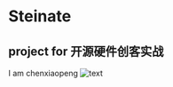 # Steinate
## project for 开源硬件创客实战
I am chenxiaopeng
![text](https://github.com/shiep18/EIS2020/blob/master/markdowncheatsheet.JPG)

